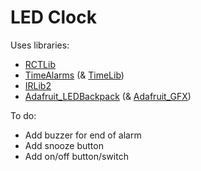 # LED Clock

Uses libraries:
- [RCTLib](https://github.com/adafruit/RTClib)
- [TimeAlarms](https://github.com/PaulStoffregen/TimeAlarms) (& [TimeLib](https://github.com/PaulStoffregen/Time))
- [IRLib2](https://github.com/cyborg5/IRLib2)
- [Adafruit_LEDBackpack](https://github.com/adafruit/Adafruit_LED_Backpack) (& [Adafruit_GFX](https://github.com/adafruit/Adafruit-GFX-Library))

To do:
- Add buzzer for end of alarm
- Add snooze button
- Add on/off button/switch
